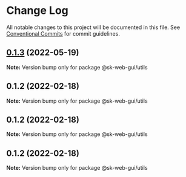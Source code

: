 # Change Log

All notable changes to this project will be documented in this file.
See [Conventional Commits](https://conventionalcommits.org) for commit guidelines.

## [0.1.3](https://github.com/Sundsvallskommun/web-shared-components/compare/@sk-web-gui/utils@0.1.2...@sk-web-gui/utils@0.1.3) (2022-05-19)

**Note:** Version bump only for package @sk-web-gui/utils





## 0.1.2 (2022-02-18)

**Note:** Version bump only for package @sk-web-gui/utils





## 0.1.2 (2022-02-18)

**Note:** Version bump only for package @sk-web-gui/utils





## 0.1.2 (2022-02-18)

**Note:** Version bump only for package @sk-web-gui/utils
